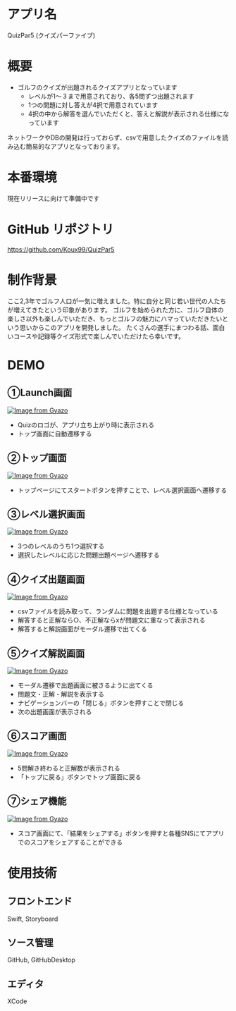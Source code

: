 # アプリ名
QuizPar5 (クイズパーファイブ)

# 概要
 - ゴルフのクイズが出題されるクイズアプリとなっています
   - レベルが1〜３まで用意されており、各5問ずつ出題されます
   - 1つの問題に対し答えが4択で用意されています
   - 4択の中から解答を選んでいただくと、答えと解説が表示される仕様になっています
 
 ネットワークやDBの開発は行っておらず、csvで用意したクイズのファイルを読み込む簡易的なアプリとなっております。


# 本番環境
  現在リリースに向けて準備中です

# GitHub リポジトリ
  https://github.com/Koux99/QuizPar5


# 制作背景
ここ2,3年でゴルフ人口が一気に増えました。特に自分と同じ若い世代の人たちが増えてきたという印象があります。
ゴルフを始められた方に、ゴルフ自体の楽しさ以外も楽しんでいただき、もっとゴルフの魅力にハマっていただきたいという思いからこのアプリを開発しました。
たくさんの選手にまつわる話、面白いコースや記録等クイズ形式で楽しんでいただけたら幸いです。

# DEMO
## ①Launch画面
[![Image from Gyazo](https://i.gyazo.com/a779ddbd08142fa60b4b2bc5fb91834b.gif)](https://gyazo.com/a779ddbd08142fa60b4b2bc5fb91834b)

- Quizのロゴが、アプリ立ち上がり時に表示される
- トップ画面に自動遷移する

## ②トップ画面
[![Image from Gyazo](https://i.gyazo.com/baf8a6c0cdf9368a8a50524e7c138492.gif)](https://gyazo.com/baf8a6c0cdf9368a8a50524e7c138492)

- トップページにてスタートボタンを押すことで、レベル選択画面へ遷移する

## ③レベル選択画面
[![Image from Gyazo](https://i.gyazo.com/fcbb93492b5614251bb7a23426f17ea9.gif)](https://gyazo.com/fcbb93492b5614251bb7a23426f17ea9)

- 3つのレベルのうち1つ選択する
- 選択したレベルに応じた問題出題ページへ遷移する


## ④クイズ出題画面
[![Image from Gyazo](https://i.gyazo.com/45b0f73503b2a4515bf1be373b558542.gif)](https://gyazo.com/45b0f73503b2a4515bf1be373b558542)

- csvファイルを読み取って、ランダムに問題を出題する仕様となっている
- 解答すると正解なら○、不正解ならxが問題文に重なって表示される
- 解答すると解説画面がモーダル遷移で出てくる

## ⑤クイズ解説画面
[![Image from Gyazo](https://i.gyazo.com/985581ec38d4ade4bd055c06a9d83119.gif)](https://gyazo.com/985581ec38d4ade4bd055c06a9d83119)

- モーダル遷移で出題画面に被さるように出てくる
- 問題文・正解・解説を表示する
- ナビゲーションバーの「閉じる」ボタンを押すことで閉じる
- 次の出題画面が表示される

## ⑥スコア画面
[![Image from Gyazo](https://i.gyazo.com/1fc47e88833c5347684fb151214c6507.gif)](https://gyazo.com/1fc47e88833c5347684fb151214c6507)

- 5問解き終わると正解数が表示される
- 「トップに戻る」ボタンでトップ画面に戻る

## ⑦シェア機能
[![Image from Gyazo](https://i.gyazo.com/bede34d8bb6071a0d4087ce792a3face.png)](https://gyazo.com/bede34d8bb6071a0d4087ce792a3face)

- スコア画面にて、「結果をシェアする」ボタンを押すと各種SNSにてアプリでのスコアをシェアすることができる


# 使用技術
## フロントエンド
Swift, Storyboard

## ソース管理
GitHub, GitHubDesktop

## エディタ
XCode
